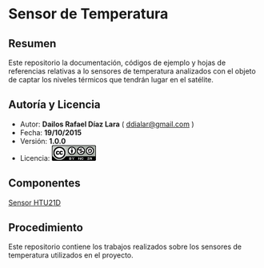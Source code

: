 # Sensor de Temperatura

## Resumen

Este repositorio la documentación, códigos de ejemplo y hojas de referencias relativas a lo sensores de temperatura analizados con el objeto de captar los niveles térmicos que tendrán lugar en el satélite.

## Autoría y Licencia

- Autor: **Dailos Rafael Díaz Lara** ( ddialar@gmail.com )
- Fecha: **19/10/2015**
- Versión: **1.0.0**
- Licencia: [![Creaive Commons 4.0 logo](img/cc40.png)](http://creativecommons.org/licenses/by-nc-sa/4.0/)

## Componentes

[Sensor HTU21D](/htu21d)

## Procedimiento

Este repositorio contiene los trabajos realizados sobre los sensores de temperatura utilizados en el proyecto.
